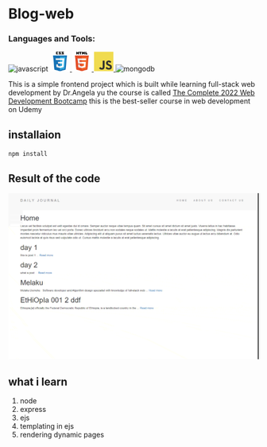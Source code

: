 # Blog-web

<h3 align="left">Languages and Tools:</h3>
<p align="left"> <img src="https://cdn.jsdelivr.net/gh/devicons/devicon/icons/nodejs/nodejs-original.svg" alt="javascript" width="40" height="40"/> </a> <a href="https://www.w3schools.com/css/" target="_blank" rel="noreferrer"> <img src="https://raw.githubusercontent.com/devicons/devicon/master/icons/css3/css3-original-wordmark.svg" alt="css3" width="40" height="40"/> </a> <a href="https://www.w3.org/html/" target="_blank" rel="noreferrer"> <img src="https://raw.githubusercontent.com/devicons/devicon/master/icons/html5/html5-original-wordmark.svg" alt="html5" width="40" height="40"/> </a> <a href="https://developer.mozilla.org/en-US/docs/Web/JavaScript" target="_blank" rel="noreferrer"> <img src="https://raw.githubusercontent.com/devicons/devicon/master/icons/javascript/javascript-original.svg" alt="javascript" width="40" height="40"/> </a> <a><img src="https://cdn.jsdelivr.net/gh/devicons/devicon/icons/mongodb/mongodb-original-wordmark.svg" alt="mongodb" width="40" height="40" /></a></p>


This is a simple frontend project which is built while learning full-stack web development by Dr.Angela yu the course is called  [The Complete 2022 Web Development Bootcamp](https://www.udemy.com/course/the-complete-web-development-bootcamp/) this is the best-seller course in web development on Udemy

## installaion 
```
npm install
```

## Result of the code
![site picture](img/page.gif)

## what i learn
1. node
2. express
3. ejs
4. templating in ejs
5. rendering dynamic pages
